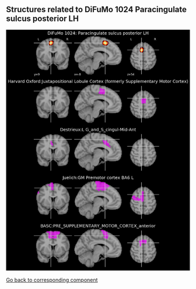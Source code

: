 


## Structures related to DiFuMo 1024 Paracingulate sulcus posterior LH

![966](966.jpg "Structures related to DiFuMo 1024 Paracingulate sulcus posterior LH")

[Go back to corresponding component](https://parietal-inria.github.io/DiFuMo/1024/html/966.html)